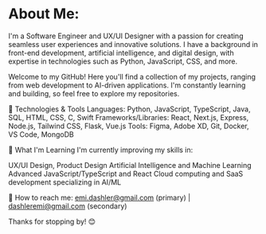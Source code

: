 # About Me:

I'm a Software Engineer and UX/UI Designer with a passion for creating seamless user experiences and innovative solutions. I have a background in front-end development, artificial intelligence, and digital design, with expertise in technologies such as Python, JavaScript, CSS, and more.

Welcome to my GitHub! Here you'll find a collection of my projects, ranging from web development to AI-driven applications. I'm constantly learning and building, so feel free to explore my repositories.

🔧 Technologies & Tools
Languages: Python, JavaScript, TypeScript, Java, SQL, HTML, CSS, C, Swift
Frameworks/Libraries: React, Next.js, Express, Node.js, Tailwind CSS, Flask, Vue.js
Tools: Figma, Adobe XD, Git, Docker, VS Code, MongoDB

🌱 What I'm Learning
I'm currently improving my skills in:

UX/UI Design, Product Design
Artificial Intelligence and Machine Learning
Advanced JavaScript/TypeScript and React
Cloud computing and SaaS development specializing in AI/ML

📲 How to reach me: emi.dashler@gmail.com (primary) | dashleremi@gmail.com (secondary)

Thanks for stopping by! 😊
